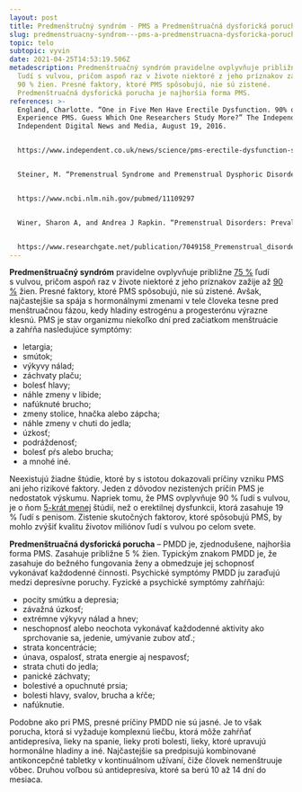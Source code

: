 ```yaml
---
layout: post
title: Predmenštručný syndróm - PMS a Predmenštruačná dysforická porucha - PMDD
slug: predmenstruacny-syndrom---pms-a-predmenstruacna-dysforicka-porucha---pmdd
topic: telo
subtopic: vyvin
date: 2021-04-25T14:53:19.506Z
metadescription: Predmenštruačný syndróm pravidelne ovplyvňuje približne 75 %
  ľudí s vulvou, pričom aspoň raz v živote niektoré z jeho príznakov zažije až
  90 % žien. Presné faktory, ktoré PMS spôsobujú, nie sú zistené.
  Predmenštruačná dysforická porucha je najhoršia forma PMS.
references: >-
  England, Charlotte. “One in Five Men Have Erectile Dysfunction. 90% of Women
  Experience PMS. Guess Which One Researchers Study More?” The Independent.
  Independent Digital News and Media, August 19, 2016.


  https://www.independent.co.uk/news/science/pms-erectile-dysfunction-studies-penis-problems-period-pre-menstrual-pains-science-disparity-a7198681.html


  Steiner, M. “Premenstrual Syndrome and Premenstrual Dysphoric Disorder: Guidelines for Management.” Journal of psychiatry &amp; neuroscience : JPN. U.S. National Library of Medicine, November 2000.


  https://www.ncbi.nlm.nih.gov/pubmed/11109297


  Winer, Sharon A, and Andrea J Rapkin. “Premenstrual Disorders: Prevalence, Etiology and Impact.” ResearchGate . The Journal of reproductive medicine, May 2006.


  https://www.researchgate.net/publication/7049158_Premenstrual_disorders_Prevalence_etiology_and_impact
---
```

**Predmenštruačný syndróm** pravidelne ovplyvňuje približne [75 %](https://www.ncbi.nlm.nih.gov/pubmed/11109297.) ľudí s vulvou, pričom aspoň raz v živote niektoré z jeho príznakov zažije až [90 %](https://www.researchgate.net/publication/7049158_Premenstrual_disorders_Prevalence_etiology_and_impact) žien. Presné faktory, ktoré PMS spôsobujú, nie sú zistené. Avšak, najčastejšie sa spája s hormonálnymi zmenami v tele človeka tesne pred menštruačnou fázou, kedy hladiny estrogénu a progesterónu výrazne klesnú. PMS je stav organizmu niekoľko dní pred začiatkom menštruácie a zahŕňa nasledujúce symptómy:

* letargia;
* smútok;
* výkyvy nálad;
* záchvaty plaču;
* bolesť hlavy;
* náhle zmeny v libide;
* nafúknuté brucho;
* zmeny stolice, hnačka alebo zápcha;
* náhle zmeny v chuti do jedla;
* úzkosť;
* podráždenosť;
* bolesť pŕs alebo brucha;
* a mnohé iné.

<div class='f-telo box-post'>

Neexistujú žiadne štúdie, ktoré by s istotou dokazovali príčiny vzniku PMS ani jeho rizikové faktory. Jeden z dôvodov nezistených príčin PMS je nedostatok výskumu. Napriek tomu, že PMS ovplyvňuje 90 % ľudí s vulvou, je o ňom [5-krát menej](https://www.independent.co.uk/news/science/pms-erectile-dysfunction-studies-penis-problems-period-pre-menstrual-pains-science-disparity-a7198681.html) štúdií, než o erektilnej dysfunkcii, ktorá zasahuje 19 % ľudí s penisom. Zistenie skutočných faktorov, ktoré spôsobujú PMS, by mohlo zvýšiť kvalitu životov miliónov ľudí s vulvou po celom svete.

</div>

**Predmenštruačná dysforická porucha** – PMDD je, zjednodušene, najhoršia forma PMS. Zasahuje približne 5 % žien. Typickým znakom PMDD je, že zasahuje do bežného fungovania ženy a obmedzuje jej schopnosť vykonávať každodenné činnosti. Psychické symptómy PMDD ju zaraďujú medzi depresívne poruchy. Fyzické a psychické symptómy zahŕňajú:

* pocity smútku a depresia;
* závažná úzkosť;
* extrémne výkyvy nálad a hnev;
* neschopnosť alebo neochota vykonávať každodenné aktivity ako sprchovanie sa, jedenie, umývanie zubov atď.;
* strata koncentrácie;
* únava, ospalosť, strata energie aj nespavosť;
* strata chuti do jedla;
* panické záchvaty;
* bolestivé a opuchnuté prsia;
* bolesti hlavy, svalov, brucha a kŕče;
* nafúknutie.

Podobne ako pri PMS, presné príčiny PMDD nie sú jasné. Je to však porucha, ktorá si vyžaduje komplexnú liečbu, ktorá môže zahŕňať antidepresíva, lieky na spanie, lieky proti bolesti, lieky, ktoré upravujú hormonálne hladiny a iné. Najčastejšie sa predpisujú kombinované antikoncepčné tabletky v kontinuálnom užívaní, čiže človek nemenštruuje vôbec. Druhou voľbou sú antidepresíva, ktoré sa berú 10 až 14 dní do mesiaca.